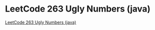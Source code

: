 # LeetCode 263 Ugly Numbers (java)
[LeetCode 263 Ugly Numbers (java)](https://aiwithcloud.com/2022/09/16/leetcode_263_ugly_numbers_java/)